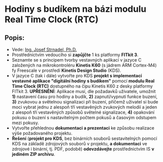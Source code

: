 # Hodiny s budíkem na bázi modulu Real Time Clock (RTC)

## Popis:
* Vede: [Ing. Josef Strnadel, Ph.D.](http://www.fit.vutbr.cz/~strnadel/.cs)
* Prostřednictvím vedoucího si **zapůjčte** 1 ks platformy **FITkit 3**.
* Seznamte se s principem tvorby vestavných aplikací v jazyce C založených na mikrokontroléru **Kinetis K60** (s jádrem ARM Cortex-M4) fy Freescale v prostředí **Kinetis Design Studio** (KDS).
* V jazyce C (tak i dále) vytvořte pro KDS **projekt s implementací vestavné aplikace "digitální hodiny s budíkem"** pomocí **modulu Real Time Clock (RTC)** dostupného na čipu Kinetis K60 z desky platformy FITkit 3. **UPŘESNĚNÍ**: Aplikace musí, dle požadavků uživatele, umožnit **1)** nastavení času pro hodiny a budík, **2)** zapnutí/vypnutí funkce buzení, **3)** zvukovou a světelnou signalizaci při buzení, přičemž uživatel si bude moci vybrat jednu z alespoň tří vestavěných zvukových melodií a jeden z alespoň tří vestavěných způsobů světelné signalizace, **4)** opakování pokusu o buzení s nastavitelným počtem pokusů a časovým odstupem mezi pokusy.
* Vytvořte přehlednou **dokumentaci a prezentaci** ke způsobu realizace výše požadovaného projektu.
* **Řešení** (**projekt pro KDS**, bez binárních souborů sestavitelných pomocí KDS na základě zdrojových souborů v projektu, **a dokumentaci** ve zdrojové i binární, tj. PDF, podobě) **odevzdávejte** prostřednictvím IS **v jediném ZIP archívu**.
